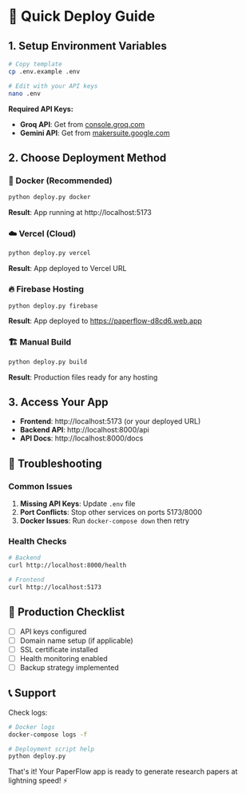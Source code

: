 # 🚀 Quick Deploy Guide

## 1. Setup Environment Variables

```bash
# Copy template
cp .env.example .env

# Edit with your API keys
nano .env
```

**Required API Keys:**
- **Groq API**: Get from [console.groq.com](https://console.groq.com/)
- **Gemini API**: Get from [makersuite.google.com](https://makersuite.google.com/app/apikey)

## 2. Choose Deployment Method

### 🐳 Docker (Recommended)
```bash
python deploy.py docker
```
**Result**: App running at http://localhost:5173

### ☁️ Vercel (Cloud)
```bash
python deploy.py vercel
```
**Result**: App deployed to Vercel URL

### 🔥 Firebase Hosting
```bash
python deploy.py firebase
```
**Result**: App deployed to https://paperflow-d8cd6.web.app

### 🏗️ Manual Build
```bash
python deploy.py build
```
**Result**: Production files ready for any hosting

## 3. Access Your App

- **Frontend**: http://localhost:5173 (or your deployed URL)
- **Backend API**: http://localhost:8000/api
- **API Docs**: http://localhost:8000/docs

## 🔧 Troubleshooting

### Common Issues
1. **Missing API Keys**: Update `.env` file
2. **Port Conflicts**: Stop other services on ports 5173/8000
3. **Docker Issues**: Run `docker-compose down` then retry

### Health Checks
```bash
# Backend
curl http://localhost:8000/health

# Frontend  
curl http://localhost:5173
```

## 🎯 Production Checklist

- [ ] API keys configured
- [ ] Domain name setup (if applicable)
- [ ] SSL certificate installed
- [ ] Health monitoring enabled
- [ ] Backup strategy implemented

## 📞 Support

Check logs:
```bash
# Docker logs
docker-compose logs -f

# Deployment script help
python deploy.py
```

That's it! Your PaperFlow app is ready to generate research papers at lightning speed! ⚡